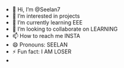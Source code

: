 - 👋 Hi, I’m @Seelan7
- 👀 I’m interested in projects
- 🌱 I’m currently learning EEE
- 💞️ I’m looking to collaborate on LEARNING 
- 📫 How to reach me INSTA
- 😄 Pronouns: SEELAN
- ⚡ Fun fact: I AM LOSER
- 

<!---
Seelan7/Seelan7 is a ✨ special ✨ repository because its `README.md` (this file) appears on your GitHub profile.
You can click the Preview link to take a look at your changes.
--->
